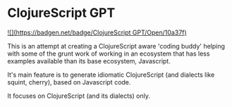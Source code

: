 # ClojureScript GPT

[![](https://badgen.net/badge/ClojureScript GPT/Open/10a37f)](https://chat.openai.com/g/g-17XaT40DC-clojurescript-gpt)

This is an attempt at creating a ClojureScript aware 'coding buddy' helping
with some of the grunt work of working in an ecosystem that has less examples
available than its base ecosystem, Javascript.

It's main feature is to generate idiomatic ClojureScript (and dialects like
squint, cherry), based on Javascript code.

It focuses on ClojureScript (and its dialects) only.
